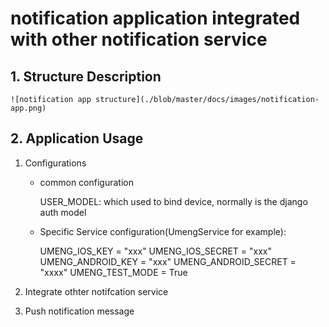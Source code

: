 # notification application integrated with other notification service

## 1. Structure Description

    ![notification app structure](./blob/master/docs/images/notification-app.png)


## 2. Application Usage

1. Configurations 

    - common configuration

        USER_MODEL:  which used to bind device, normally is the django auth model 

    - Specific Service configuration(UmengService for example):

        UMENG_IOS_KEY = "xxx"
        UMENG_IOS_SECRET = "xxx"
        UMENG_ANDROID_KEY = "xxx"
        UMENG_ANDROID_SECRET = "xxxx"
        UMENG_TEST_MODE = True

2. Integrate othter notifcation service 
    
    

3. Push notification message



